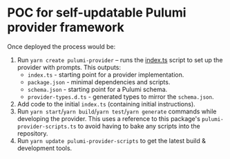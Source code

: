 # POC for self-updatable Pulumi provider framework

Once deployed the process would be:

1. Run `yarn create pulumi-provider` – runs the [index.ts](index.ts) script to set up the provider with prompts. This outputs:
    - `index.ts` - starting point for a provider implementation.
    - `package.json` - minimal dependencies and scripts.
    - `schema.json` - starting point for a Pulumi schema.
    - `provider-types.d.ts` - generated types to mirror the `schema.json`.
2. Add code to the initial `index.ts` (containing initial instructions).
3. Run `yarn start`/`yarn build`/`yarn test`/`yarn generate` commands while developing the provider. This uses a reference to this package's `pulumi-provider-scripts.ts` to avoid having to bake any scripts into the repository.
4. Run `yarn update pulumi-provider-scripts` to get the latest build & development tools.

